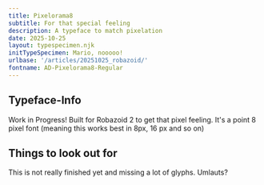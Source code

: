 ```yaml
---
title: Pixelorama8
subtitle: For that special feeling
description: A typeface to match pixelation
date: 2025-10-25
layout: typespecimen.njk
initTypeSpecimen: Mario, nooooo!
urlbase: '/articles/20251025_robazoid/'
fontname: AD-Pixelorama8-Regular
---
```


## Typeface-Info
Work in Progress! Built for Robazoid 2 to get that pixel feeling. It's a point 8 pixel font (meaning this works best in 8px, 16 px and so on) 

## Things to look out for
This is not really finished yet and missing a lot of glyphs. Umlauts? 